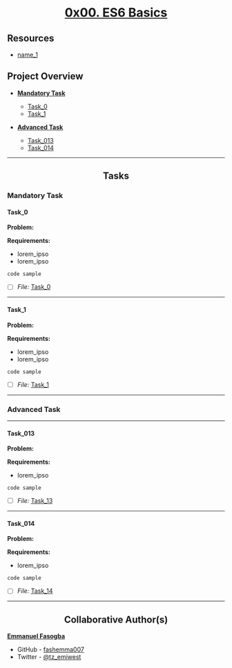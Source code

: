 <h1 style="text-align: center;">
	<a href='https://intranet.alxswe.com/projects/1224'>
		0x00. ES6 Basics
	</a>
</h1>


## Resources
* [name_1](link)


## Project Overview

- [**Mandatory Task**](#mandatory-task)
	- [Task_0](link_to_file)
	- [Task_1](link_to_file)

- [**Advanced Task**](#advanced-task)
	- [Task_013](link_to_file)
	- [Task_014](link_to_file)

---


<h2 style="text-align: center;">Tasks</h2>

### Mandatory Task
#### Task_0

**Problem:** 

**Requirements:**
* lorem_ipso
* lorem_ipso

```
code sample
```
- [ ] *File:* [Task_0](link_to_file)

---

#### Task_1

**Problem:** 

**Requirements:**
* lorem_ipso
* lorem_ipso

```
code sample
```
- [ ] *File:* [Task_1](link_to_file)


---

### Advanced Task

---
#### Task_013
**Problem:** 

**Requirements:**
* lorem_ipso

```
code sample
```
- [ ] *File:* [Task_13](link_to_file)

---

#### Task_014

**Problem:** 

**Requirements:**
* lorem_ipso

```
code sample
```
- [ ] *File:* [Task_14](link_to_file)

---

<h2 style="text-align: center;">Collaborative Author(s)</h2>

[**Emmanuel Fasogba**](https://www.linkedin.com/in/emmanuelofasogba/)
- GitHub - [fashemma007](https://github.com/fashemma007)
- Twitter - [@tz_emiwest](https://www.twitter.com/tz_emiwest)
